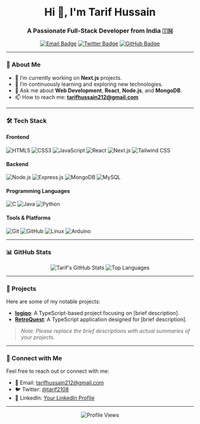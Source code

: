 <!-- Profile Header -->
<h1 align="center">Hi 👋, I'm Tarif Hussain</h1>
<h3 align="center">A Passionate Full-Stack Developer from India 🇮🇳</h3>

<!-- Badges -->
<p align="center">
  <a href="mailto:tarifhussain212@gmail.com"><img src="https://img.shields.io/badge/Email-D14836?style=flat&logo=gmail&logoColor=white" alt="Email Badge"/></a>
  <a href="https://twitter.com/tarif2108" target="_blank"><img src="https://img.shields.io/badge/Twitter-%231DA1F2.svg?style=flat&logo=twitter&logoColor=white" alt="Twitter Badge"/></a>
  <a href="https://github.com/Tarif-dev" target="_blank"><img src="https://img.shields.io/github/followers/Tarif-dev?label=GitHub&style=flat&logo=github" alt="GitHub Badge"/></a>
</p>

---

<!-- About Me -->
### 🚀 About Me

- 🔭 I’m currently working on **Next.js** projects.
- 🌱 I’m continuously learning and exploring new technologies.
- 💬 Ask me about **Web Development**, **React**, **Node.js**, and **MongoDB**.
- 📫 How to reach me: **tarifhussain212@gmail.com**

---

<!-- Tech Stack -->
### 🛠️ Tech Stack

#### Frontend
<p>
  <img src="https://img.shields.io/badge/HTML5-E34F26?style=flat&logo=html5&logoColor=white" alt="HTML5"/>
  <img src="https://img.shields.io/badge/CSS3-1572B6?style=flat&logo=css3&logoColor=white" alt="CSS3"/>
  <img src="https://img.shields.io/badge/JavaScript-F7DF1E?style=flat&logo=javascript&logoColor=black" alt="JavaScript"/>
  <img src="https://img.shields.io/badge/React-61DAFB?style=flat&logo=react&logoColor=black" alt="React"/>
  <img src="https://img.shields.io/badge/Next.js-000000?style=flat&logo=next.js&logoColor=white" alt="Next.js"/>
  <img src="https://img.shields.io/badge/Tailwind_CSS-38B2AC?style=flat&logo=tailwind-css&logoColor=white" alt="Tailwind CSS"/>
</p>

#### Backend
<p>
  <img src="https://img.shields.io/badge/Node.js-339933?style=flat&logo=node.js&logoColor=white" alt="Node.js"/>
  <img src="https://img.shields.io/badge/Express.js-000000?style=flat&logo=express&logoColor=white" alt="Express.js"/>
  <img src="https://img.shields.io/badge/MongoDB-47A248?style=flat&logo=mongodb&logoColor=white" alt="MongoDB"/>
  <img src="https://img.shields.io/badge/MySQL-4479A1?style=flat&logo=mysql&logoColor=white" alt="MySQL"/>
</p>

#### Programming Languages
<p>
  <img src="https://img.shields.io/badge/C-00599C?style=flat&logo=c&logoColor=white" alt="C"/>
  <img src="https://img.shields.io/badge/Java-007396?style=flat&logo=java&logoColor=white" alt="Java"/>
  <img src="https://img.shields.io/badge/Python-3776AB?style=flat&logo=python&logoColor=white" alt="Python"/>
</p>

#### Tools & Platforms
<p>
  <img src="https://img.shields.io/badge/Git-F05032?style=flat&logo=git&logoColor=white" alt="Git"/>
  <img src="https://img.shields.io/badge/GitHub-181717?style=flat&logo=github&logoColor=white" alt="GitHub"/>
  <img src="https://img.shields.io/badge/Linux-FCC624?style=flat&logo=linux&logoColor=black" alt="Linux"/>
  <img src="https://img.shields.io/badge/Arduino-00979D?style=flat&logo=arduino&logoColor=white" alt="Arduino"/>
</p>

---

<!-- GitHub Stats -->
### 📊 GitHub Stats

<p align="center">
  <img src="https://github-readme-stats.vercel.app/api?username=Tarif-dev&show_icons=true&theme=radical" alt="Tarif's GitHub Stats"/>
  <img src="https://github-readme-stats.vercel.app/api/top-langs/?username=Tarif-dev&layout=compact&theme=radical" alt="Top Languages"/>
</p>

---

<!-- Projects -->
### 🚀 Projects

Here are some of my notable projects:

- [**logiqo**](https://github.com/Tarif-dev/logiqo): A TypeScript-based project focusing on [brief description].
- [**RetroQuest**](https://github.com/Tarif-dev/RetroQuest): A TypeScript application designed for [brief description].

> *Note: Please replace the brief descriptions with actual summaries of your projects.*

---

<!-- Connect with Me -->
### 🤝 Connect with Me

Feel free to reach out or connect with me:

- 📧 Email: [tarifhussain212@gmail.com](mailto:tarifhussain212@gmail.com)
- 🐦 Twitter: [@tarif2108](https://twitter.com/tarif2108)
- 💼 LinkedIn: [Your LinkedIn Profile](https://www.linkedin.com/in/tarif-hussain-908887293/) <!-- Replace '#' with your actual LinkedIn URL -->

---

<!-- Footer -->
<p align="center">
  <img src="https://komarev.com/ghpvc/?username=Tarif-dev&style=flat-square&color=blue" alt="Profile Views"/>
</p>
